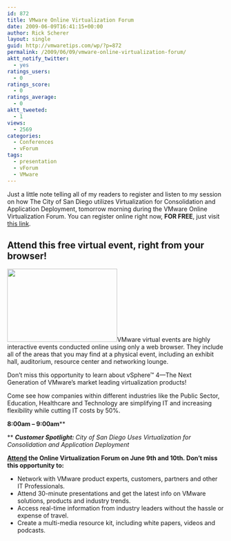```yaml
---
id: 872
title: VMware Online Virtualization Forum
date: 2009-06-09T16:41:15+00:00
author: Rick Scherer
layout: single
guid: http://vmwaretips.com/wp/?p=872
permalink: /2009/06/09/vmware-online-virtualization-forum/
aktt_notify_twitter:
  - yes
ratings_users:
  - 0
ratings_score:
  - 0
ratings_average:
  - 0
aktt_tweeted:
  - 1
views:
  - 2569
categories:
  - Conferences
  - vForum
tags:
  - presentation
  - vForum
  - VMware
---
```

Just a little note telling all of my readers to register and listen to my session on how The City of San Diego utilizes Virtualization for Consolidation and Application Deployment, tomorrow morning during the VMware Online Virtualization Forum. You can register online right now, **FOR FREE**, just visit <a href="http://w.on24.com/r.htm?e=138524&s=1&k=6ED2E202BB64EF21E7479B30BF46CA97&partnerref=&src=undefined&ossrc=undefined" target="_blank">this link</a>.

## Attend this free virtual event, right from your browser!

<img class="alignright size-full wp-image-873" src="http://vmwaretips.com/wp/wp-content/uploads/2009/06/vmw_plaza.jpg" alt="" width="255" height="169" />VMware virtual events are highly interactive events conducted online using only a web browser. They include all of the areas that you may find at a physical event, including an exhibit hall, auditorium, resource center and networking lounge.

Don&#8217;t miss this opportunity to learn about vSphere™ 4—The Next Generation of VMware&#8217;s market leading virtualization products!

Come see how companies within different industries like the Public Sector, Education, Healthcare and Technology are simplifying IT and increasing flexibility while cutting IT costs by 50%.

<span><strong>8:00am – 9:00am</strong></span>**
  
** **_Customer Spotlight:_ <span style="font-weight: normal;"><em>City of San Diego Uses Virtualization for Consolidation and Application Deployment</em></span>**

**<a href="http://w.on24.com/r.htm?e=138524&s=1&k=6ED2E202BB64EF21E7479B30BF46CA97&partnerref=&src=undefined&ossrc=undefined" target="_blank"><span>Attend</span></a> the Online Virtualization Forum on June 9th and 10th. Don&#8217;t miss this opportunity to:**

  * Network with VMware product experts, customers, partners and other IT Professionals.
  * Attend 30-minute presentations and get the latest info on VMware solutions, products and industry trends.
  * Access real-time information from industry leaders without the hassle or expense of travel.
  * Create a multi-media resource kit, including white papers, videos and podcasts.